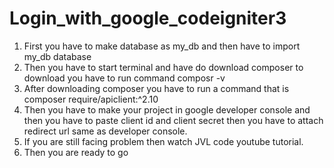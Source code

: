 # Login_with_google_codeigniter3

1. First you have to make database as my_db and then have to import my_db database
2. Then you have to start terminal and have do download composer to download you have to run command composr -v
3. After downloading composer you have to run a command that is    composer require/apiclient:^2.10
4. Then you have to make your project in google developer console and then you have to paste client id and client secret then you have to attach redirect url same as developer console.
5. If you are still facing problem then watch JVL code youtube tutorial.
6. Then you are ready to go
